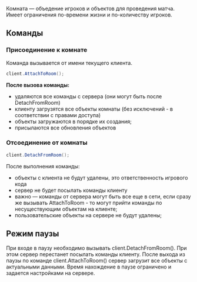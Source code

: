 Комната — объедение игроков и объектов для проведения матча. Имеет ограничения по-времени жизни и по-количеству игроков.

## Команды

### Присоединение к комнате

Команда вызывается от имени текущего клиента.

``` csharp
client.AttachToRoom();
```

**После вызова команды:**

- удаляются все команды с сервера (они могут быть после DetachFromRoom)
- клиенту загрузятся все объекты комнаты (без исключений - в соответствии с правами доступа)
- объекты загружаются в порядке их создания;
- присылаются все обновления объектов

### Отсоединение от комнаты

``` csharp
client.DetachFromRoom();
```

После выполнения команды:

- объекты с клиента не будут удалены, это ответственность игрового кода
- сервер не будет посылать команды клиенту
- важно — команды от сервера могут быть все еще в сети, если сразу же вызывать AttachToRoom - то могут прийти команды по
  несуществующим объектам на клиенте;
- пользовательские объекты на сервере не будут удалены;

## Режим паузы

При входе в паузу необходимо вызывать client.DetachFromRoom(). При этом сервер перестанет посылать команды клиенту.
После выхода из паузы по команде client.AttachToRoom() сервер загрузит все объекты с актуальными данными. Время
нахождение в паузе ограничено и задается настройками на сервере.


